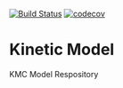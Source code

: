 [![Build Status](https://travis-ci.org/vpasumarthi/KineticModel.svg?branch=master)](https://travis-ci.org/vpasumarthi/KineticModel)
[![codecov](https://codecov.io/gh/vpasumarthi/KineticModel/branch/master/graph/badge.svg)](https://codecov.io/gh/vpasumarthi/KineticModel)

# Kinetic Model
KMC Model Respository
